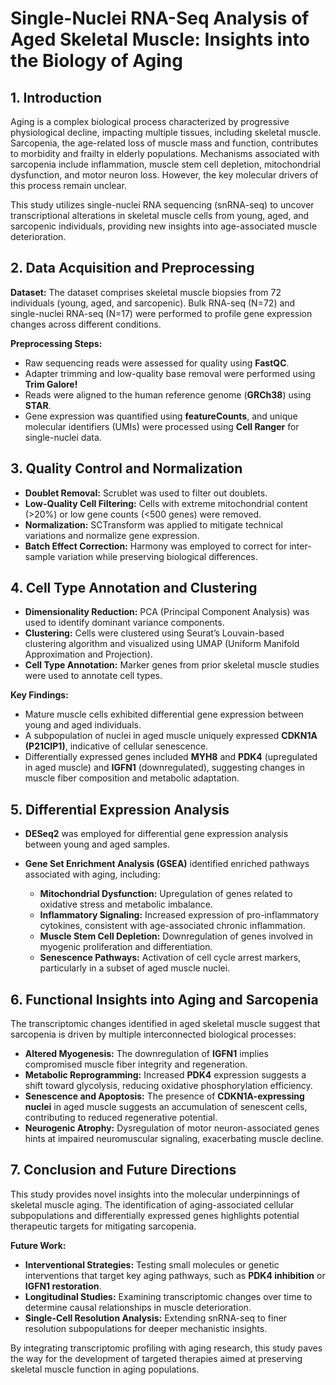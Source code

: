 # Single-Nuclei RNA-Seq Analysis of Aged Skeletal Muscle: Insights into the Biology of Aging

## 1. Introduction

Aging is a complex biological process characterized by progressive physiological decline, impacting multiple tissues, including skeletal muscle. Sarcopenia, the age-related loss of muscle mass and function, contributes to morbidity and frailty in elderly populations. Mechanisms associated with sarcopenia include inflammation, muscle stem cell depletion, mitochondrial dysfunction, and motor neuron loss. However, the key molecular drivers of this process remain unclear.  

This study utilizes single-nuclei RNA sequencing (snRNA-seq) to uncover transcriptional alterations in skeletal muscle cells from young, aged, and sarcopenic individuals, providing new insights into age-associated muscle deterioration.  

## 2. Data Acquisition and Preprocessing

**Dataset:** The dataset comprises skeletal muscle biopsies from 72 individuals (young, aged, and sarcopenic). Bulk RNA-seq (N=72) and single-nuclei RNA-seq (N=17) were performed to profile gene expression changes across different conditions.  

**Preprocessing Steps:**  

- Raw sequencing reads were assessed for quality using **FastQC**.  
- Adapter trimming and low-quality base removal were performed using **Trim Galore!**  
- Reads were aligned to the human reference genome (**GRCh38**) using **STAR**.  
- Gene expression was quantified using **featureCounts**, and unique molecular identifiers (UMIs) were processed using **Cell Ranger** for single-nuclei data.  

## 3. Quality Control and Normalization  

- **Doublet Removal:** Scrublet was used to filter out doublets.  
- **Low-Quality Cell Filtering:** Cells with extreme mitochondrial content (>20%) or low gene counts (<500 genes) were removed.  
- **Normalization:** SCTransform was applied to mitigate technical variations and normalize gene expression.  
- **Batch Effect Correction:** Harmony was employed to correct for inter-sample variation while preserving biological differences.  

## 4. Cell Type Annotation and Clustering  

- **Dimensionality Reduction:** PCA (Principal Component Analysis) was used to identify dominant variance components.  
- **Clustering:** Cells were clustered using Seurat’s Louvain-based clustering algorithm and visualized using UMAP (Uniform Manifold Approximation and Projection).  
- **Cell Type Annotation:** Marker genes from prior skeletal muscle studies were used to annotate cell types.  

**Key Findings:**  

- Mature muscle cells exhibited differential gene expression between young and aged individuals.  
- A subpopulation of nuclei in aged muscle uniquely expressed **CDKN1A (P21CIP1)**, indicative of cellular senescence.  
- Differentially expressed genes included **MYH8** and **PDK4** (upregulated in aged muscle) and **IGFN1** (downregulated), suggesting changes in muscle fiber composition and metabolic adaptation.  

## 5. Differential Expression Analysis  

- **DESeq2** was employed for differential gene expression analysis between young and aged samples.  
- **Gene Set Enrichment Analysis (GSEA)** identified enriched pathways associated with aging, including:  

  - **Mitochondrial Dysfunction:** Upregulation of genes related to oxidative stress and metabolic imbalance.  
  - **Inflammatory Signaling:** Increased expression of pro-inflammatory cytokines, consistent with age-associated chronic inflammation.  
  - **Muscle Stem Cell Depletion:** Downregulation of genes involved in myogenic proliferation and differentiation.  
  - **Senescence Pathways:** Activation of cell cycle arrest markers, particularly in a subset of aged muscle nuclei.  

## 6. Functional Insights into Aging and Sarcopenia  

The transcriptomic changes identified in aged skeletal muscle suggest that sarcopenia is driven by multiple interconnected biological processes:  

- **Altered Myogenesis:** The downregulation of **IGFN1** implies compromised muscle fiber integrity and regeneration.  
- **Metabolic Reprogramming:** Increased **PDK4** expression suggests a shift toward glycolysis, reducing oxidative phosphorylation efficiency.  
- **Senescence and Apoptosis:** The presence of **CDKN1A-expressing nuclei** in aged muscle suggests an accumulation of senescent cells, contributing to reduced regenerative potential.  
- **Neurogenic Atrophy:** Dysregulation of motor neuron-associated genes hints at impaired neuromuscular signaling, exacerbating muscle decline.  

## 7. Conclusion and Future Directions  

This study provides novel insights into the molecular underpinnings of skeletal muscle aging. The identification of aging-associated cellular subpopulations and differentially expressed genes highlights potential therapeutic targets for mitigating sarcopenia.  

**Future Work:**  

- **Interventional Strategies:** Testing small molecules or genetic interventions that target key aging pathways, such as **PDK4 inhibition** or **IGFN1 restoration**.  
- **Longitudinal Studies:** Examining transcriptomic changes over time to determine causal relationships in muscle deterioration.  
- **Single-Cell Resolution Analysis:** Extending snRNA-seq to finer resolution subpopulations for deeper mechanistic insights.  

By integrating transcriptomic profiling with aging research, this study paves the way for the development of targeted therapies aimed at preserving skeletal muscle function in aging populations.  
